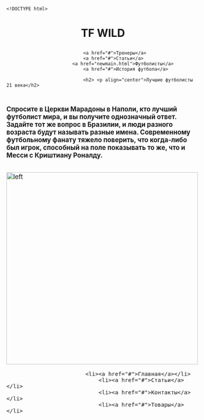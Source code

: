 
	<!DOCTYPE html>
<html lang="ru">
<head>
			<title> Лучшие футболисты 21 века</title>
			<link rel="stylesheet" href="style.css">
</head>
<meta charset="utf-8">
<meta content="Football...">
<body>
				<h1> <p align="center"> TF WILD </p> </h1>
					
								<a href="#">Тренеры</a>
								<a href="#">Статьи</a>
							<a href="newmain.html">Футболисты</a>
								<a href="#">История футбола</a>
								
								<h2> <p align="center">Лучшие футболисты 21 века</h2>
<br> <big> <b>  <p align="left">Спросите в Церкви Марадоны в Наполи, кто лучший футболист мира, и вы получите однозначный ответ. Задайте тот же вопрос в Бразилии, и люди разного возраста будут называть разные имена. Современному футбольному фанату тяжело поверить, что когда-либо был игрок, способный на поле показывать то же, что и Месси с Криштиану Роналду.</p> </b> </bi> </br>
<img src="art/Football.png" alt="left" width="500"/>
	

				
								
								
 
				
			
							

 
				
							<li><a href="#">Главная</a></li>
								<li><a href="#">Статьи</a></li>
								<li><a href="#">Контакты</a></li>
								<li><a href="#">Товары</a></li>
				
